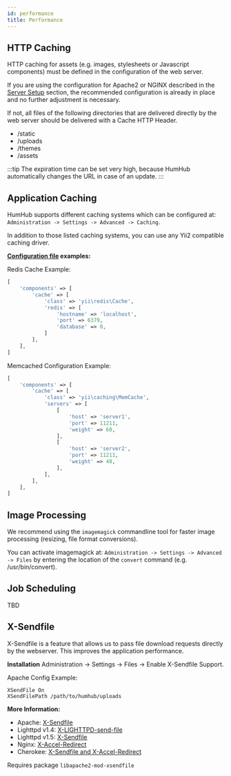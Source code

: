 ```yaml
---
id: performance
title: Performance
---
```



HTTP Caching
------------

HTTP caching for assets (e.g. images, stylesheets or Javascript components) must be defined in the configuration of the web server.

If you are using the configuration for Apache2 or NGINX described in the [Server Setup](server-setup.md#webserver) section, the recommended configuration is already in place and no further adjustment is necessary. 

If not, all files of the following directories that are delivered directly by the web server should be delivered with a Cache HTTP Header.

- /static
- /uploads
- /themes
- /assets

:::tip
The expiration time can be set very high, because HumHub automatically changes the URL in case of an update.
:::

Application Caching
-------------------

HumHub supports different caching systems which can be configured at: `Administration -> Settings -> Advanced -> Caching`.

In addition to those listed caching systems, you can use any Yii2 compatible caching driver.

**[Configuration file](advanced-configuration.md) examples:**

Redis Cache Example:

```php
[
    'components' => [
        'cache' => [
            'class' => 'yii\redis\Cache',
            'redis' => [
                'hostname' => 'localhost',
                'port' => 6379,
                'database' => 0,
            ]
        ],
    ],
]
``` 

Memcached Configuration Example:

```php
[
    'components' => [
        'cache' => [
            'class' => 'yii\caching\MemCache',
            'servers' => [
                [
                    'host' => 'server1',
                    'port' => 11211,
                    'weight' => 60,
                ],
                [
                    'host' => 'server2',
                    'port' => 11211,
                    'weight' => 40,
                ],
            ],
        ],
    ],
]
```



Image Processing
----------------

We recommend using the `imagemagick` commandline tool for faster image processing (resizing, file format conversions).

You can activate imagemagick at:  `Administration -> Settings -> Advanced -> Files` by entering the location of the `convert` command (e.g. /usr/bin/convert). 


Job Scheduling
--------------

TBD


X-Sendfile
----------

X-Sendfile is a feature that allows us to pass file download requests directly by the webserver.
This improves the application performance.

**Installation**
Administration -> Settings -> Files -> Enable X-Sendfile Support.

Apache Config Example:

```        
XSendFile On
XSendFilePath /path/to/humhub/uploads
```

**More Information:**

- Apache: [X-Sendfile](http://tn123.org/mod_xsendfile)
- Lighttpd v1.4: [X-LIGHTTPD-send-file](http://redmine.lighttpd.net/projects/lighttpd/wiki/X-LIGHTTPD-send-file)
- Lighttpd v1.5: [X-Sendfile](http://redmine.lighttpd.net/projects/lighttpd/wiki/X-LIGHTTPD-send-file)
- Nginx: [X-Accel-Redirect](http://wiki.nginx.org/XSendfile)
- Cherokee: [X-Sendfile and X-Accel-Redirect](http://www.cherokee-project.com/doc/other_goodies.html#x-sendfile)

Requires package `libapache2-mod-xsendfile`

 